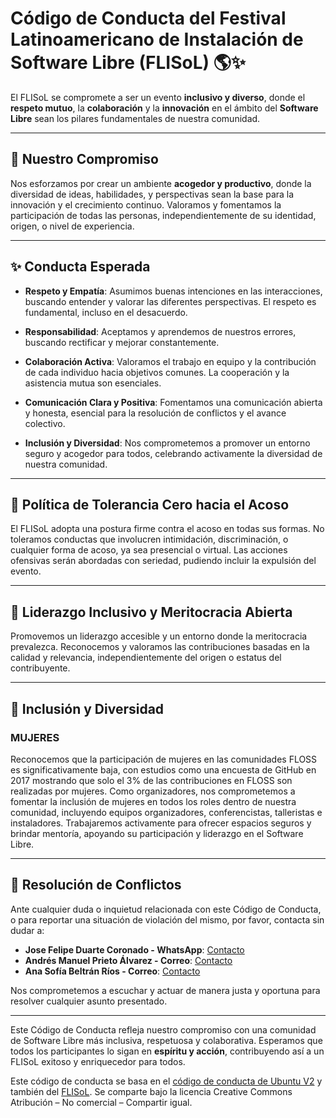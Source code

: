 # **Código de Conducta del Festival Latinoamericano de Instalación de Software Libre (FLISoL) 🌎✨**

El FLISoL se compromete a ser un evento **inclusivo y diverso**, donde el **respeto mutuo**, la **colaboración** y la **innovación** en el ámbito del **Software Libre** sean los pilares fundamentales de nuestra comunidad.

---

## 📜 **Nuestro Compromiso**

Nos esforzamos por crear un ambiente **acogedor y productivo**, donde la diversidad de ideas, habilidades, y perspectivas sean la base para la innovación y el crecimiento continuo. Valoramos y fomentamos la participación de todas las personas, independientemente de su identidad, origen, o nivel de experiencia.

---

## ✨ **Conducta Esperada**

- **Respeto y Empatía**: Asumimos buenas intenciones en las interacciones, buscando entender y valorar las diferentes perspectivas. El respeto es fundamental, incluso en el desacuerdo.

- **Responsabilidad**: Aceptamos y aprendemos de nuestros errores, buscando rectificar y mejorar constantemente.

- **Colaboración Activa**: Valoramos el trabajo en equipo y la contribución de cada individuo hacia objetivos comunes. La cooperación y la asistencia mutua son esenciales.

- **Comunicación Clara y Positiva**: Fomentamos una comunicación abierta y honesta, esencial para la resolución de conflictos y el avance colectivo.

- **Inclusión y Diversidad**: Nos comprometemos a promover un entorno seguro y acogedor para todos, celebrando activamente la diversidad de nuestra comunidad.

---

## 🚫 **Política de Tolerancia Cero hacia el Acoso**

El FLISoL adopta una postura firme contra el acoso en todas sus formas. No toleramos conductas que involucren intimidación, discriminación, o cualquier forma de acoso, ya sea presencial o virtual. Las acciones ofensivas serán abordadas con seriedad, pudiendo incluir la expulsión del evento.

---

## 👥 **Liderazgo Inclusivo y Meritocracia Abierta**

Promovemos un liderazgo accesible y un entorno donde la meritocracia prevalezca. Reconocemos y valoramos las contribuciones basadas en la calidad y relevancia, independientemente del origen o estatus del contribuyente.

---

## 🌈 **Inclusión y Diversidad**

### MUJERES

Reconocemos que la participación de mujeres en las comunidades FLOSS es significativamente baja, con estudios como una encuesta de GitHub en 2017 mostrando que solo el 3% de las contribuciones en FLOSS son realizadas por mujeres. Como organizadores, nos comprometemos a fomentar la inclusión de mujeres en todos los roles dentro de nuestra comunidad, incluyendo equipos organizadores, conferencistas, talleristas e instaladores. Trabajaremos activamente para ofrecer espacios seguros y brindar mentoría, apoyando su participación y liderazgo en el Software Libre.

---

## 🤝 **Resolución de Conflictos**

Ante cualquier duda o inquietud relacionada con este Código de Conducta, o para reportar una situación de violación del mismo, por favor, contacta sin dudar a:

- **Jose Felipe Duarte Coronado - WhatsApp**: [Contacto](https://wa.me/573043513394)
- **Andrés Manuel Prieto Álvarez - Correo**: [Contacto](mailto:andres.prieto@utp.edu.co)
- **Ana Sofía Beltrán Ríos - Correo**: [Contacto](mailto:anasofia.beltran@utp.edu.co)

Nos comprometemos a escuchar y actuar de manera justa y oportuna para resolver cualquier asunto presentado.

---

Este Código de Conducta refleja nuestro compromiso con una comunidad de Software Libre más inclusiva, respetuosa y colaborativa. Esperamos que todos los participantes lo sigan en **espíritu y acción**, contribuyendo así a un FLISoL exitoso y enriquecedor para todos.


Este código de conducta se basa en el [código de conducta de Ubuntu V2](https://ubuntu.com/community/ethos/code-of-conduct) y también del [FLISoL](https://flisol.info/CodigoDeConducta). Se comparte bajo la licencia Creative Commons Atribución – No comercial – Compartir igual.
